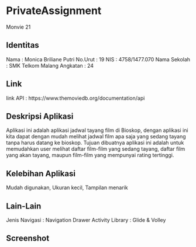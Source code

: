 # PrivateAssignment

Monvie 21

<h2> Identitas </h2>
Nama : Monica Briliane Putri
No.Urut : 19
NIS : 4758/1477.070
Nama Sekolah : SMK Telkom Malang
Angkatan : 24
<br>
<h2> Link </h2>
link API : https://www.themoviedb.org/documentation/api
<br>
<h2> Deskripsi Aplikasi </h2>
Aplikasi ini adalah aplikasi jadwal tayang film di Bioskop, dengan aplikasi ini kita dapat dengan mudah melihat jadwal film apa saja yang sedang tayang tanpa harus datang ke bioskop. Tujuan dibuatnya aplikasi ini adalah untuk memudahkan user melihat daftar film-film yang sedang tayang, daftar film yang akan tayang, maupun film-film yang mempunyai rating tertinggi.
<br>
<h2> Kelebihan Aplikasi </h2>
Mudah digunakan, Ukuran kecil, Tampilan menarik
<br>
<h2> Lain-Lain </h2>
Jenis Navigasi : Navigation Drawer Activity
Library : Glide & Volley
<br>
<h2> Screenshot </h2>
